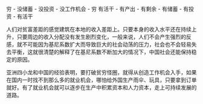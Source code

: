 穷 - 没储蓄 - 没投资 - 没工作机会 - 穷
有活干 - 有产出 - 有剩余 - 有储蓄 - 有投资 - 有活干

人们对贫富差距的感觉建筑在本地的收入差距上。只要本身的收入水平还在持续上升，只要周边的收入分配没有发生剧烈变化，一般来说，人们不会产生强烈的反感，就不可能因为基尼系数扩大而导致巨大的社会动荡的压力，社会也不会轻易失去平衡，这就很清楚的解释了在基尼系数不断加大的情况下，中国社会还能保持稳定的原因。

亚洲四小龙和中国的经验表明，要打破贫穷怪圈，就得从创造工作机会入手，如果在国内一时找不到那么多的就业机会，哪怕给外国生产雨伞、玩具，只要拿到订单就好。有了就业机会就可以逐步在生产中积累资本和人力资本，走上可持续发展的道路。
